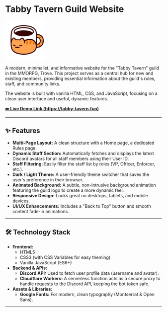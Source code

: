 # Tabby Tavern Guild Website

![Tabby Tavern Logo](img/logo.png)

A modern, minimalist, and informative website for the "Tabby Tavern" guild in the MMORPG, Trove. This project serves as a central hub for new and existing members, providing essential information about the guild's rules, staff, and community links.

The website is built with vanilla HTML, CSS, and JavaScript, focusing on a clean user interface and useful, dynamic features.

**[➡️ Live Demo Link (https://tabby-tavern.fun)](#)**

---

## ✨ Features

*   **Multi-Page Layout:** A clean structure with a Home page, a dedicated Rules page.
*   **Dynamic Staff Section:** Automatically fetches and displays the latest Discord avatars for all staff members using their User ID.
*   **Staff Filtering:** Easily filter the staff list by roles (VP, Officer, Enforcer, etc.).
*   **Dark / Light Theme:** A user-friendly theme switcher that saves the user's preference in their browser.
*   **Animated Background:** A subtle, non-intrusive background animation featuring the guild logo to create a more dynamic feel.
*   **Responsive Design:** Looks great on desktops, tablets, and mobile devices.
*   **UI/UX Enhancements:** Includes a "Back to Top" button and smooth content fade-in animations.

---

## 🛠️ Technology Stack

*   **Frontend:**
    *   HTML5
    *   CSS3 (with CSS Variables for easy theming)
    *   Vanilla JavaScript (ES6+)
*   **Backend & APIs:**
    *   **Discord API:** Used to fetch user profile data (username and avatar).
    *   **Cloudflare Workers:** A serverless function acts as a secure proxy to handle requests to the Discord API, keeping the bot token safe.
*   **Assets & Libraries:**
    *   **Google Fonts:** For modern, clean typography (Montserrat & Open Sans).

---
